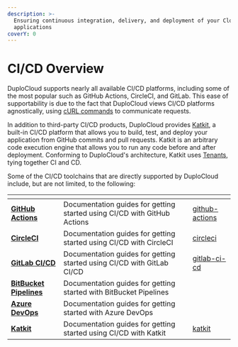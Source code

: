 ```yaml
---
description: >-
  Ensuring continuous integration, delivery, and deployment of your Cloud
  applications
coverY: 0
---
```


# CI/CD Overview

DuploCloud supports nearly all available CI/CD platforms, including some of the most popular such as GitHub Actions, CircleCI, and GitLab. This ease of supportability is due to the fact that DuploCloud views CI/CD platforms agnostically, using [cURL commands](https://en.wikipedia.org/wiki/CURL) to communicate requests.

In addition to third-party CI/CD products, DuploCloud provides [Katkit](katkit/), a built-in CI/CD platform that allows you to build, test, and deploy your application from GitHub commits and pull requests. Katkit is an arbitrary code execution engine that allows you to run any code before and after deployment. Conforming to DuploCloud's architecture, Katkit uses [Tenants](../getting-started/application-focussed-interface/tenant.md), tying together CI and CD.

Some of the CI/CD toolchains that are directly supported by DuploCloud include, but are not limited, to the following:

<table data-view="cards"><thead><tr><th></th><th></th><th data-hidden data-card-target data-type="content-ref"></th></tr></thead><tbody><tr><td><a href="github-actions/"><strong>GitHub Actions</strong></a></td><td>Documentation guides for getting started using CI/CD with GitHub Actions</td><td><a href="github-actions/">github-actions</a></td></tr><tr><td><a href="circleci/"><strong>CircleCI</strong></a></td><td>Documentation guides for getting started using CI/CD with CircleCI</td><td><a href="circleci/">circleci</a></td></tr><tr><td><a href="gitlab-ci-cd/"><strong>GitLab CI/CD</strong></a></td><td>Documentation guides for getting started using CI/CD with GitLab CI/CD</td><td><a href="gitlab-ci-cd/">gitlab-ci-cd</a></td></tr><tr><td><a href="bitbucket-pipelines/"><strong>BitBucket Pipelines</strong></a></td><td>Documentation guides for getting started with BitBucket Pipelines</td><td></td></tr><tr><td><a href="azure-pipelines/"><strong>Azure DevOps</strong></a></td><td>Documentation guides for getting started with Azure DevOps</td><td></td></tr><tr><td><a href="katkit/"><strong>Katkit</strong></a></td><td>Documentation guides for getting started using CI/CD with Katkit</td><td><a href="katkit/">katkit</a></td></tr></tbody></table>
